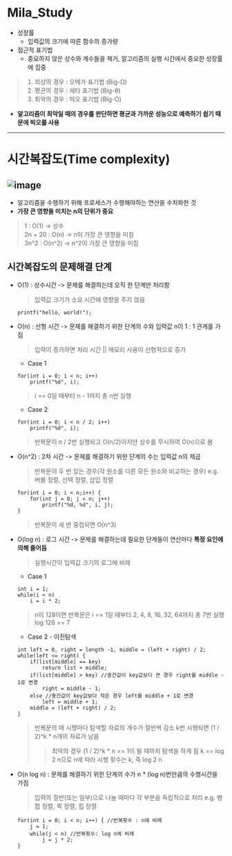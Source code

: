 Mila_Study
==========
* 성장률
  - 입력값의 크기에 따른 함수의 증가량
* 점근적 표기법
  - 중요하지 않은 상수와 계수들을 제거, 알고리즘의 실행 시간에서 중요한 성장률에 집중
> 1. 최상의 경우 : 오메가 표기법 (Big-Ω)
> 2. 평균의 경우 : 세타 표기법 (Big-θ)
> 3. 최악의 경우 : 빅오 표기법 (Big-O)
* __알고리즘이 최악일 때의 경우를 판단하면 평균과 가까운 성능으로 예측하기 쉽기 때문에 빅오를 사용__
---------------------------  
시간복잡도(Time complexity)  
===========
![image](https://github.com/user-attachments/assets/241a6ddd-0260-44c3-8f28-7fa97f254fac)
---------------------------
* 알고리즘을 수행하기 위해 프로세스가 수행해야하는 연산을 수치화한 것
* __가장 큰 영향을 미치는 n의 단위가 중요__
> 1 : O(1) -> 상수  
> 2n + 20 : O(n) -> n이 가장 큰 영향을 미침  
> 3n^2 : O(n^2) -> n^2이 가장 큰 영향을 미침

## 시간복잡도의 문제해결 단계
* O(1) : 상수시간 -> 문제를 해결하는데 오직 한 단계만 처리함  
  > 입력값 크기가 소요 시간에 영향을 주지 않음
  ```
  printf("hello, world!");
  ```
* O(n) : 선형 시간 -> 문제를 해결하기 위한 단계의 수와 입력값 n이 1 : 1 관계를 가짐
  > 입력이 증가하면 처리 시간 || 메모리 사용이 선형적으로 증가
  - Case 1
  ```
  for(int i = 0; i < n; i++)
      printf("%d", i);
  ```
  > i == 0일 때부터 n - 1까지 총 n번 실행
  - Case 2
  ```
  for(int i = 0; i < n / 2; i++)
      printf("%d", i);
  ```
  > 반복문이 n / 2번 실행되고 O(n/2)이지만 상수를 무시하여 O(n)으로 봄
* O(n^2) : 2차 시간 -> 문제를 해결하기 위한 단계의 수는 입력값 n의 제곱
  > 반복문이 두 번 있는 경우(각 원소를 다른 모든 원소와 비교하는 경우)
  > e.g. 버블 정렬, 선택 정렬, 삽입 정렬
  ```
  for(int i = 0; i < n;i++) {
      for(int j = 0; j < n; j++)
          printf("%d, %d", i, j);
  }
  ```
  > 반복문이 세 번 중첩되면 O(n^3)
* O(log n) : 로그 시간 -> 문제를 해결하는데 필요한 단계들이 연산마다 __특정 요인에 의해 줄어듬__  
  > 실행시간이 입력값 크기의 로그에 비례  
  - Case 1
  ```
  int i = 1;
  while(i < n)
      i = i * 2;
  ```
  > n이 128이면 반복문은 i == 1일 때부터 2, 4, 8, 16, 32, 64까지 총 7번 실행  
  > log 128 == 7
  - Case 2 - 이진탐색
  ```
  int left = 0, right = length -1, middle = (left + right) / 2;
  while(left <= right) {
      if(list[middle] == key)
          return list + middle;
      if(list[middle] > key) //중간값이 key값보다 큰 경우 right를 middle - 1로 변경
          right = middle - 1;
      else //중간값이 key값보다 작은 경우 left를 middle + 1로 변경
          left = middle + 1;
      middle = (left + right) / 2;
  }
  ```
  > 반복문의 매 시행마다 탐색할 자료의 개수가 절반씩 감소
  > k번 시행되면 (1 / 2)^k * n개의 자료가 남음
  >   > 최악의 경우 (1 / 2)^k * n == 1이 될 때까지 탐색을 하게 됨
  >   > k == log 2 n으로 n에 따라 시행 횟수는 k, 즉 log 2 n
* O(n log n) : 문제를 해결하기 위한 단계의 수가 n * (log n)번만큼의 수행시간을 가짐
  > 입력의 절반(또는 일부)으로 나눌 때마다 각 부분을 독립적으로 처리
  > e.g. 병합 정렬, 퀵 정렬, 힙 정렬
  ```
  for(int i = 0; i < n; i++) { //반복횟수 : n에 비례
      j = 1;
      while(j < n) //반복횟수: log n에 비례 
          j = j * 2;
  }
  ```
